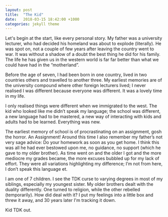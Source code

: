 ```yaml
---
layout: post
title:  "The Kid"
date:   2018-03-15 18:42:00 +1000
categories: jekyll theme
---
```


Let's begin at the start, like every personal story. My father was a university lecturer, who had decided his homeland was about to explode (literally). He was spot on, not a couple of few years after leaving the country went to war. It was without a shadow of a doubt the best thing he did for his family. The life he has given us in the western world is far far better than what we could have had in the “motherland”. 

Before the age of seven, I had been born in one country, lived in two countries others and travelled to another three. My earliest memories are of the university compound where other foreign lecturers lived; I never realised I was different because everyone was different. It was a lovely time in my life.

I only realised things were different when we immigrated to the west. The kid who looked like me didn’t speak my language; the school was different, a new language had to be mastered, a new way of interacting with kids and adults had to be learned. Everything was new. 

The earliest memory of school is of procrastinating on an assignment, gosh the horror. An Assignment! Around this time I also remember my father’s not very sage advice: Do your homework as soon as you get home. I think this was all he had ever bestowed upon me, no guidance, no support (which he gave to my older brother). As time went on and the older I got and the more mediocre my grades became, the more excuses bubbled up for my lack of effort. They were all variations highlighting my difference; I’m not from here, I don’t speak this language et. 

I am one of 7 children. I see the TDK curse to varying degrees in most of my siblings, especially my youngest sister. My older brothers dealt with the duality differently. One turned to religion, while the other rebelled (temporarily). How did deal with it? I put my feelings into a little box and threw it away, and 30 years later I'm tracking it down.

Kid TDK out.
